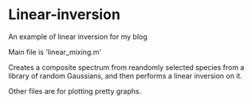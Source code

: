 # Linear-inversion
An example of linear inversion for my blog

Main file is 'linear_mixing.m'

Creates a composite spectrum from reandomly selected species from a library of random Gaussians, and then performs a linear inversion on it.

Other files are for plotting pretty graphs.
